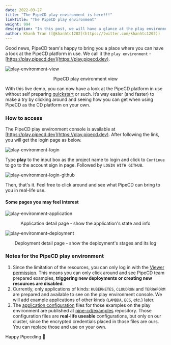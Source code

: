 ```yaml
---
date: 2022-03-27
title: "The PipeCD play environment is here!!!"
linkTitle: "The PipeCD play environment"
weight: 994
description: "In this post, we will have a glance at the play environment of PipeCD, how to access and what you can get from the environment."
author: Khanh Tran ([@khanhtc1202](https://twitter.com/khanhtc1202))
---
```


Good news, PipeCD team's happy to bring you a place where you can have a look at the PipeCD platform in use. We call it the `play environment` - [https://play.pipecd.dev](https://play.pipecd.dev).

![play-environment-view](/images/play-environment-overview.png)
<p style="text-align: center;">
PipeCD play environment view
</p>

With this live demo, you can now have a look at the PipeCD platform in use without self preparing [quickstart](/docs/quickstart/) or such. It’s way easier (and faster) to make a try by clicking around and seeing how you can get when using PipeCD as the CD platform on your own.

### How to access

The PipeCD play environment console is available at [https://play.pipecd.dev](https://play.pipecd.dev). After following the link, you will get the login page as below.

![play-environment-login](/images/play-environment-login.png)

Type __play__ to the input box as the project name to login and click to `Continue` to go to the account sign in page. Followed by `LOGIN WITH GITHUB`.

![play-environment-login-github](/images/play-environment-github-login.png)

Then, that's it. Feel free to click around and see what PipeCD can bring to you in real-life use.

#### Some pages you may feel interest

![play-environment-application](/images/play-environment-application.png)
<p style="text-align: center;">
Application detail page - show the application's state and info
</p>

![play-environment-deployment](/images/play-environment-deployment.png)
<p style="text-align: center;">
Deployment detail page - show the deployment's stages and its log
</p>

### Notes for the PipeCD play environment

1. Since the limitation of the resources, you can only log in with the [Viewer permission](/docs/operator-manual/control-plane/auth/#role-based-access-control-rbac). This means you can only click around and see PipeCD team prepared examples, __triggering new deployments or creating new resources are disabled__.
2. Currently, only applications of kinds: `KUBERNETES`, `CLOUDRUN` and `TERRAFORM` are prepared and available to see on the play environment console. We will add example applications of other kinds (`LAMBDA`, `ECS`, etc.) later.
3. The [application configuration](/docs/user-guide/adding-an-application/) files for those examples on the play environment are published at [pipe-cd/examples](https://github.com/pipe-cd/examples) repository. Those configuration files are __real-life useable__ configurations, but only on our cluster, since the encrypted credentials placed in those files are ours. You can replace those and use on your own.

Happy Pipecding 👋

